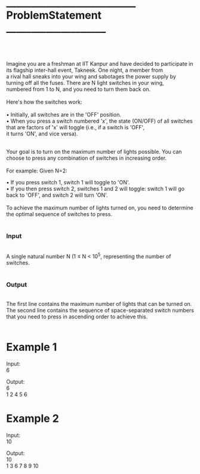 <h1>__________________________  ProblemStatement   ____________________</h1>
<br>
<br>
<br>
Imagine you are a freshman at IIT Kanpur and have decided to participate in its flagship inter-hall event, Takneek. One night, a member from<br>
a rival hall sneaks into your wing and sabotages the power supply by turning off all the fuses. There are N light switches in your wing, <br>
numbered from 1 to N, and you need to turn them back on.
<br><br>
Here's how the switches work:<br>
<br>
&#x2022;  Initially, all switches are in the 'OFF' position.<br>
&#x2022;  When you press a switch numbered 'x', the state (ON/OFF) of all switches that are factors of 'x' will toggle (i.e., if a switch is 'OFF', <br>
it turns 'ON', and vice versa).<br><br>

Your goal is to turn on the maximum number of lights possible. You can choose to press any combination of switches in increasing order. <br><br>
For example: Given N=2:<br>

&#x2022; If you press switch 1, switch 1 will toggle to 'ON'.<br>
&#x2022; If you then press switch 2, switches 1 and 2 will toggle: switch 1 will go back to 'OFF', and switch 2 will turn 'ON'.<br><br>
To achieve the maximum number of lights turned on, you need to determine the optimal sequence of switches to press.
<br><br>
<h3>Input</h3><br>
A single natural number N (1 ≤ N < 10<sup>5</sup>, representing the number of switches.<br><br>
<h3>Output</h3><br>
The first line contains the maximum number of lights that can be turned on.<br>
The second line contains the sequence of space-separated switch numbers that you need to press in ascending order to achieve this.<br><br>

<h1>Example 1</h1>
Input:<br>
6

Output:<br>
6<br>
1 2 4 5 6

<h1>Example 2</h1>
Input:<br>
10

Output:<br>
10<br>
1 3 6 7 8 9 10
